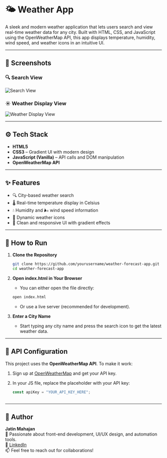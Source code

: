 # 🌤️ Weather App

A sleek and modern weather application that lets users search and view real-time weather data for any city. Built with HTML, CSS, and JavaScript using the OpenWeatherMap API, this app displays temperature, humidity, wind speed, and weather icons in an intuitive UI.

---

## 📸 Screenshots

### 🔍 Search View
![Search View](./assets/screenshots/Screenshot%202025-04-14%20at%2012.13.39%20PM.png)

### ☀️ Weather Display View
![Weather Display View](./assets/screenshots/Screenshot%202025-04-14%20at%2012.13.58%20PM.png)

---

## ⚙️ Tech Stack

- **HTML5**
- **CSS3** – Gradient UI with modern design
- **JavaScript (Vanilla)** – API calls and DOM manipulation
- **OpenWeatherMap API**

---

## ✨ Features

- 🔍 City-based weather search
- 🌡️ Real-time temperature display in Celsius
- 💧 Humidity and 🌬️ wind speed information
- 🌇 Dynamic weather icons
- 🎨 Clean and responsive UI with gradient effects

---

## 🚀 How to Run

1. **Clone the Repository**
   ```bash
   git clone https://github.com/yourusername/weather-forecast-app.git
   cd weather-forecast-app

2.	**Open index.html in Your Browser**
    - You can either open the file directly:
     ```bash
     open index.html
     ```

    - Or use a live server (recommended for development).

3.	**Enter a City Name**
	  - Start typing any city name and press the search icon to get the latest weather data.

---

## 🔑 API Configuration

This project uses the **OpenWeatherMap API**. To make it work:

1. Sign up at [OpenWeatherMap](https://openweathermap.org/api) and get your API key.
2. In your JS file, replace the placeholder with your API key:

   ```js
   const apiKey = "YOUR_API_KEY_HERE";
       
---

## 🧠 Author

**Jatin Mahajan**  
💼 Passionate about front-end development, UI/UX design, and automation tools.  
🔗 [LinkedIn](https://www.linkedin.com/in/jatinm9)  
📫 Feel free to reach out for collaborations!

  
